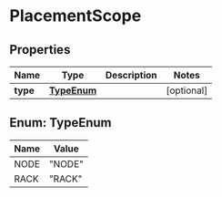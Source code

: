 
# PlacementScope

## Properties
Name | Type | Description | Notes
------------ | ------------- | ------------- | -------------
**type** | [**TypeEnum**](#TypeEnum) |  |  [optional]


<a name="TypeEnum"></a>
## Enum: TypeEnum
Name | Value
---- | -----
NODE | &quot;NODE&quot;
RACK | &quot;RACK&quot;



